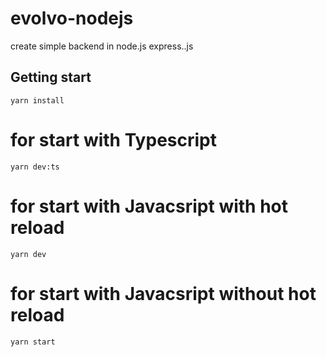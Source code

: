 # evolvo-nodejs
create simple backend in node.js express..js

## Getting start

`yarn install`

# for start with Typescript
`yarn dev:ts`


# for start with Javacsript with hot reload
`yarn dev`

# for start with Javacsript without hot reload
`yarn start`